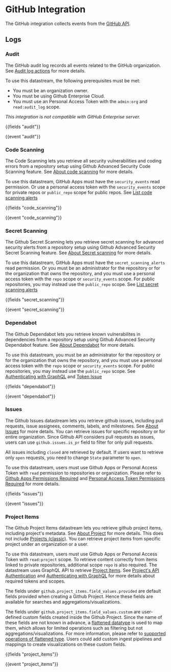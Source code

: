 # GitHub Integration

The GitHub integration collects events from the [GitHub API](https://docs.github.com/en/rest ).

## Logs

### Audit

The GitHub audit log records all events related to the GitHub organization. See [Audit log actions](https://docs.github.com/en/organizations/keeping-your-organization-secure/reviewing-the-audit-log-for-your-organization#audit-log-actions) for more details.

To use this datastream, the following prerequisites must be met:
 - You must be an organization owner.
 - You must be using Github Enterprise Cloud.
 - You must use an Personal Access Token with the `admin:org` and `read:audit_log` scope.

*This integration is not compatible with GitHub Enterprise server.*

{{fields "audit"}}

{{event "audit"}}


### Code Scanning

The Code Scanning lets you retrieve all security vulnerabilities and coding errors from a repository setup using Github Advanced Security Code Scanning feature. See [About code scanning](https://docs.github.com/en/code-security/code-scanning/automatically-scanning-your-code-for-vulnerabilities-and-errors/about-code-scanning) for more details.

To use this datastream, GitHub Apps must have the `security_events` read permission. 
Or use a personal access token with the `security_events` scope for private repos or `public_repo` scope for public repos. See [List code scanning alerts](https://docs.github.com/en/enterprise-cloud@latest/rest/code-scanning#list-code-scanning-alerts-for-a-repository)

{{fields "code_scanning"}}

{{event "code_scanning"}}


### Secret Scanning

The Github Secret Scanning lets you retrieve secret scanning for advanced security alerts from a repository setup using Github Advanced Security Secret Scanning feature. See [About Secret scanning](https://docs.github.com/en/enterprise-cloud@latest/code-security/secret-scanning/about-secret-scanning) for more details.

To use this datastream, GitHub Apps must have the `secret_scanning_alerts` read permission. 
Or you must be an administrator for the repository or for the organization that owns the repository, and you must use a personal access token with the `repo` scope or `security_events` scope. For public repositories, you may instead use the `public_repo` scope. See [List secret scanning alerts](https://docs.github.com/en/enterprise-cloud@latest/rest/secret-scanning#list-secret-scanning-alerts-for-a-repository)

{{fields "secret_scanning"}}

{{event "secret_scanning"}}

### Dependabot

The Github Dependabot lets you retrieve known vulnerabilites in dependencies from a repository setup using Github Advanced Security Dependabot feature. See [About Dependabot](https://docs.github.com/en/code-security/dependabot/dependabot-alerts) for more details.

To use this datastream, you must be an administrator for the repository or for the organization that owns the repository, and you must use a personal access token with the `repo` scope or `security_events` scope. For public repositories, you may instead use the `public_repo` scope. See [Authenticating with GraphQL](https://docs.github.com/en/graphql/guides/forming-calls-with-graphql#authenticating-with-graphql) and [Token Issue](https://github.com/dependabot/feedback/issues/169)

{{fields "dependabot"}}

{{event "dependabot"}}

### Issues

The Github Issues datastream lets you retrieve github issues, including pull requests, issue assignees, comments, labels, and milestones. See [About Issues](https://docs.github.com/en/rest/issues/issues?apiVersion=latest) for more details. You can retrieve issues for specific repository or for entire organization. Since Github API considers pull requests as issues, users can use `github.issues.is_pr` field to filter for only pull requests. 

All issues including `closed` are retrieved by default. If users want to retrieve only `open` requests, you need to change `State` parameter to `open`.

To use this datastream, users must use Github Apps or Personal Access Token with `read` permission to repositories or organization. Please refer to [Github Apps Permissions Required](https://docs.github.com/en/rest/overview/permissions-required-for-github-apps?apiVersion=latest) and [Personal Access Token Permissions Required](https://docs.github.com/en/rest/overview/permissions-required-for-fine-grained-personal-access-tokens?apiVersion=latest) for more details.

{{fields "issues"}}

{{event "issues"}}

### Project Items

The Github Project Items datastream lets you retrieve github project items, including project's metadata. See [About Project](https://docs.github.com/en/issues/planning-and-tracking-with-projects/learning-about-projects/about-projects) for more details. This does not include [Projects (classic)](https://docs.github.com/en/issues/organizing-your-work-with-project-boards/managing-project-boards/about-project-boards). You can retrieve project items from specific project under an organization or a user.

To use this datastream, users must use Github Apps or Personal Access Token with `read:project` scope. To retrieve content correctly from items linked to private repositories, additional scope `repo` is also required. The datastream uses GraphQL API to retrieve [Project Items](https://docs.github.com/en/graphql/reference/objects#project). See [Project's API Authentication](https://docs.github.com/en/issues/planning-and-tracking-with-projects/automating-your-project/using-the-api-to-manage-projects#authentication) and [Authenticating with GraphQL](https://docs.github.com/en/graphql/guides/forming-calls-with-graphql#authenticating-with-graphql) for more details about required tokens and scopes.

The fields under `github.project_items.field_values.provided` are default fields provided when creating a Github Project. Hence these fields are available for searches and aggregations/visualizations.

The fields under `github.project_items.field_values.custom` are user-defined custom fields created inside the Github Project. Since the name of these fields are not known in advance, a [flattened datatype](https://www.elastic.co/guide/en/elasticsearch/reference/current/flattened.html) is used to map them, which allows for limited operations such as filtering but not aggregations/visualizations. For more information, please refer to [supported operations of flattened type](https://www.elastic.co/guide/en/elasticsearch/reference/current/flattened.html#supported-operations). Users could add custom ingest pipelines and mappings to create visualizations on these custom fields.

{{fields "project_items"}}

{{event "project_items"}}
